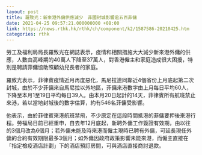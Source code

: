 ```yaml
---
layout: post
title: 羅致光：新來港外傭供應減少　菲國封城影響逾五百菲傭
date: 2021-04-25 09:57:21.000000000 +08:00
link: https://news.rthk.hk/rthk/ch/component/k2/1587586-20210425.htm
categories: rthk
---
```


勞工及福利局局長羅致光在網誌表示，疫情和相關措施大大減少新來港外傭的供應，人數由高峰期的40萬人下降至37萬人，對香港僱主和家庭造成很大困擾，特別是聘請菲傭協助照顧幼兒長者的家庭。

羅致光表示，菲律賓疫情近月再度惡化，馬尼拉連同鄰近4個省份上月底起第二次封城，由於不少菲傭來自馬尼拉以外地區，菲傭來港數字由上月每日平均60人，下降至本月1至19日平均每日39人。由本月20日起計的14天，菲律賓所有航班禁止來港，若以當地封城後的數字估算，約有546名菲傭受影響。

他表示，由於菲律賓來港航班禁飛，不少原定在這段時間抵港的菲傭要押後來港行程。勞福局日前已經重申，自去年12月底起，新聘外傭工作簽證有效期，由以往的3個月改為6個月；若外傭未能及時來港而僱主現時已聘有外傭，可延長現任外傭的合約有效期限最多3個月；如外傭因政府政策影響未能來港，而僱主直接在「指定檢疫酒店計劃」下的酒店預訂房間，可與酒店直接商討退款。
